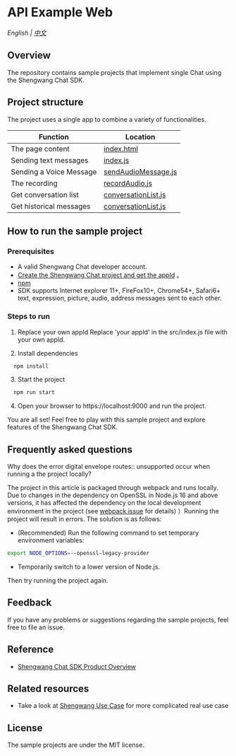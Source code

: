 # API Example Web

_English | [中文](README.zh.md)_

## Overview

The repository contains sample projects that implement single Chat using the Shengwang Chat SDK.

## Project structure

The project uses a single app to combine a variety of functionalities.

| Function                | Location                                         |
| ----------------------- | ------------------------------------------------ |
| The page content        | [index.html](./index.html)                       |
| Sending text messages   | [index.js](./src/index.js)                       |
| Sending a Voice Message | [sendAudioMessage.js](./src/sendAudioMessage.js) |
| The recording           | [recordAudio.js](./utils/recordAudio.js)         |
| Get conversation list   | [conversationList.js](./src/conversationList.js) |
| Get historical messages | [conversationList.js](./src/conversationList.js) |

## How to run the sample project

### Prerequisites

- A valid Shengwang Chat developer account.
- [Create the Shengwang Chat project and get the appId](https://console.shengwang.cn/overview) 。
- [npm](https://www.npmjs.com/get-npm)
- SDK supports Internet explorer 11+, FireFox10+, Chrome54+, Safari6+ text, expression, picture, audio, address messages sent to each other.

### Steps to run

1. Replace your own appId
   Replace 'your appId' in the src/index.js file with your own appId.

2. Install dependencies

```bash
  npm install
```

3. Start the project

```bash
  npm run start
```

4. Open your browser to https://localhost:9000 and run the project.

You are all set! Feel free to play with this sample project and explore features of the Shengwang Chat SDK.

## Frequently asked questions

Why does the error digital envelope routes:: unsupported occur when running a the project locally?

The project in this article is packaged through webpack and runs locally. Due to changes in the dependency on OpenSSL in Node.js 16 and above versions, it has affected the dependency on the local development environment in the project (see [webpack issue](https://github.com/webpack/webpack/issues/14532) for details)
）Running the project will result in errors. The solution is as follows:

- (Recommended) Run the following command to set temporary environment variables:

```Bash
export NODE_OPTIONS=--openssl-legacy-provider
```

- Temporarily switch to a lower version of Node.js.

Then try running the project again.

## Feedback

If you have any problems or suggestions regarding the sample projects, feel free to file an issue.

## Reference

- [Shengwang Chat SDK Product Overview](https://im.shengwang.cn/)

## Related resources

- Take a look at [Shengwang Use Case](https://github.com/Shengwang-Lab/Shengwang-Chat-API-Examplese) for more complicated real use case

## License

The sample projects are under the MIT license.
